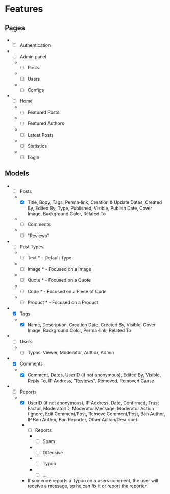 # Features

## Pages
* - [ ] Authentication
* - [ ] Admin panel
  * - [ ] Posts
  * - [ ] Users
  * - [ ] Configs
* - [ ] Home
  * - [ ] Featured Posts
  * - [ ] Featured Authors
  * - [ ] Latest Posts
  * - [ ] Statistics
  * - [ ] Login

## Models
* - [ ] Posts
  * - [x] Title, Body, Tags, Perma-link, Creation & Update Dates, Created By,
      Edited By, Type, Published, Visible, Publish Date, Cover Image,
      Background Color, Related To
  * - [ ] Comments
  * - [ ] "Reviews"
* - [ ] Post Types
  * - [ ] Text * - Default Type
  * - [ ] Image * - Focused on a Image
  * - [ ] Quote * - Focused on a Quote
  * - [ ] Code * - Focused on a Piece of Code
  * - [ ] Product * - Focused on a Product
* - [x] Tags
  * - [x] Name, Description, Creation Date, Created By, Visible, Cover Image,
        Background Color, Perma-link, Related To
* - [ ] Users
  * - [ ] Types: Viewer, Moderator, Author, Admin
* - [x] Comments
  * - [x] Comment, Dates, UserID (if not anonymous), Edited By, Visible,
        Reply To, IP Address, "Reviews", Removed, Removed Cause
* - [ ] Reports
  * - [x] UserID (if not anonymous), IP Address, Date, Confirmed, Trust Factor,
        ModeratorID, Moderator Message, Moderator Action (Ignore, Edit
        Comment/Post, Remove Comment/Post, Ban Author, IP Ban Author, Ban
        Reporter, Other Action/Describe)
    * - [ ] Reports
      * - [ ] Spam
      * - [ ] Offensive
      * - [ ] Typoo
      * - [ ] ...
    * If someone reports a Typoo on a users comment, the user will receive a
      message, so he can fix it or report the reporter.
